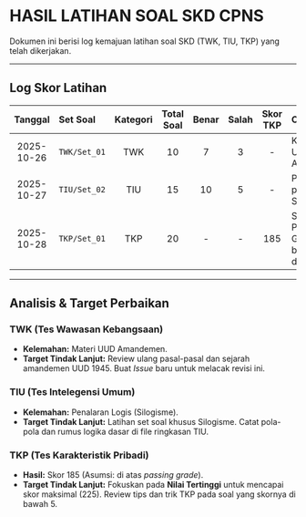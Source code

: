 # HASIL LATIHAN SOAL SKD CPNS

Dokumen ini berisi log kemajuan latihan soal SKD (TWK, TIU, TKP) yang telah dikerjakan.

---

## Log Skor Latihan

| Tanggal | Set Soal | Kategori | Total Soal | Benar | Salah | Skor TKP | Catatan |
| :---: | :--- | :---: | :---: | :---: | :---: | :---: | :--- |
| 2025-10-26 | `TWK/Set_01` | TWK | 10 | 7 | 3 | - | Kesalahan di UUD Amandemen. |
| 2025-10-27 | `TIU/Set_02` | TIU | 15 | 10 | 5 | - | Perlu perkuat Silogisme. |
| 2025-10-28 | `TKP/Set_01` | TKP | 20 | - | - | 185 | Sudah lewat Passing Grade, tapi bisa dioptimalkan. |

---

## Analisis & Target Perbaikan

### TWK (Tes Wawasan Kebangsaan)
* **Kelemahan:** Materi UUD Amandemen.
* **Target Tindak Lanjut:** Review ulang pasal-pasal dan sejarah amandemen UUD 1945. Buat *Issue* baru untuk melacak revisi ini.

### TIU (Tes Intelegensi Umum)
* **Kelemahan:** Penalaran Logis (Silogisme).
* **Target Tindak Lanjut:** Latihan set soal khusus Silogisme. Catat pola-pola dan rumus logika dasar di file ringkasan TIU.

### TKP (Tes Karakteristik Pribadi)
* **Hasil:** Skor 185 (Asumsi: di atas *passing grade*).
* **Target Tindak Lanjut:** Fokuskan pada **Nilai Tertinggi** untuk mencapai skor maksimal (225). Review tips dan trik TKP pada soal yang skornya di bawah 5.